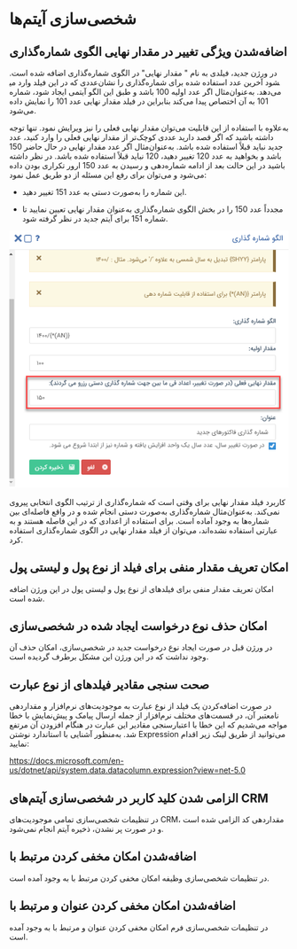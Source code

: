 # شخصی‌سازی آیتم‌ها

## اضافه‌شدن ویژگی تغییر در مقدار نهایی الگوی شماره‌گذاری 
 
در ورژن جدید، فیلدی به نام " مقدار نهایی" در الگوی شماره‌گذاری اضافه شده است. عددی که در این فیلد وارد می‎شود آخرین عدد استفاده شده برای شماره‌گذاری را نشان می‌دهد. به‌عنوان‌مثال اگر عدد اولیه 100 باشد و طبق این الگو آیتمی ایجاد شود، شماره 101 به آن اختصاص پیدا می‌کند بنابراین در فیلد مقدار نهایی عدد 101 را نمایش داده می‌شود. 

به‌علاوه با استفاده از این قابلیت می‌توان مقدار نهایی فعلی را نیز ویرایش نمود. تنها توجه داشته باشید که اگر قصد دارید عددی کوچک‌تر از مقدار نهایی فعلی را وارد کنید، عدد جدید نباید قبلاً استفاده شده باشد. به‌عنوان‌مثال اگر عدد مقدار نهایی در حال حاضر 150 باشد و بخواهید به عدد 120 تغییر دهید، 120 نباید قبلاً استفاده شده باشد. در نظر داشته باشید در این حالت بعد از ادامه شماره‌دهی و رسیدن به عدد 150 ارور تکراری بودن داده می‌شود و می‌توان برای رفع این مسئله از دو طریق عمل نمود:

- این شماره را به‌صورت دستی به عدد 151 تغییر دهید.

- مجدداً عدد 150 را در بخش الگوی شماره‌گذاری به‌عنوان مقدار نهایی تعیین نمایید تا شماره 151 برای آیتم جدید در نظر گرفته شود.

![photo](https://raw.githubusercontent.com/1stco/PayamGostarDocs/master/releasenote/2.6.0/olgoShomaregozari.png)
 
کاربرد فیلد مقدار نهایی برای وقتی است که شماره‌گذاری از ترتیب الگوی انتخابی پیروی نمی‌کند. به‌عنوان‌مثال شماره‌گذاری به‌صورت دستی انجام شده و در واقع فاصله‌ای بین شماره‌ها به وجود آماده است. برای استفاده از اعدادی که در این فاصله هستند و به عبارتی استفاده نشده‌اند، می‌توان از فیلد مقدار نهایی در الگوی شماره‌گذاری استفاده کرد.

## امکان تعریف مقدار منفی برای فیلد از نوع پول و لیستی پول 

امکان تعریف مقدار منفی برای فیلدهای از نوع پول و لیستی پول در این ورژن اضافه شده است.

## امکان حذف نوع درخواست ایجاد شده در شخصی‌سازی 

در ورژن قبل در صورت ایجاد نوع درخواست جدید در شخصی‌سازی، امکان حذف آن وجود نداشت که در این ورژن این مشکل برطرف گردیده است.

## صحت سنجی مقادیر فیلدهای از نوع عبارت 

در صورت اضافه‌کردن یک فیلد از نوع عبارت به موجودیت‌های نرم‌افزار و مقداردهی نامعتبر آن، در قسمت‌های مختلف نرم‌افزار از جمله ارسال پیامک و پیش‌نمایش با خطا مواجه می‌شدیم که این خطا با اعتبارسنجی مقادیر این عبارت در هنگام افزودن آن مرتفع شد. به‌منظور آشنایی با استاندارد نوشتن Expression می‌توانید از طریق لینک زیر اقدام نمایید:

https://docs.microsoft.com/en-us/dotnet/api/system.data.datacolumn.expression?view=net-5.0

## الزامی شدن کلید کاربر در شخصی‌سازی آیتم‌های CRM

در تنظیمات شخصی‌سازی تمامی موجودیت‌های CRM، مقداردهی کد الزامی شده است و در صورت پر نشدن، ذخیره آیتم انجام نمی‌شود.

## اضافه‌شدن امکان مخفی کردن مرتبط با

در تنظیمات شخصی‌سازی وظیفه امکان مخفی کردن مرتبط با به وجود آمده است.

## اضافه‌شدن امکان مخفی کردن عنوان و مرتبط با

در تنظیمات شخصی‌سازی فرم امکان مخفی کردن عنوان و مرتبط با به وجود آمده است.
